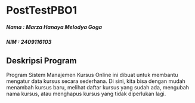 # PostTestPBO1

##### Nama : Marza Hanaya Melodya Goga
##### NIM : 2409116103

## Deskripsi Program
Program Sistem Manajemen Kursus Online ini dibuat untuk membantu mengatur data kursus secara sederhana. Di sini, kita bisa dengan mudah menambah kursus baru, melihat daftar kursus yang sudah ada, mengubah nama kursus, atau menghapus kursus yang tidak diperlukan lagi.
